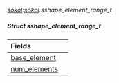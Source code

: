 _[sokol](../../modules/sokol/sokol-module.md):[sokol](../../modules/sokol/sokol-module.md).sshape\_element\_range\_t_
##### Struct sshape\_element\_range\_t

| Fields | |
|:---|:---|
| [base\_element](sokol-sshape_element_range_t-base_element.md) |  |
| [num\_elements](sokol-sshape_element_range_t-num_elements.md) |  |

